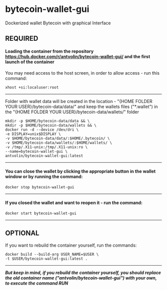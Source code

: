 # bytecoin-wallet-gui
Dockerized wallet Bytecoin with graphical Interface

## REQUIRED

#### Loading the container from the repository <https://hub.docker.com/r/antvolin/bytecoin-wallet-gui/> and the first launch of the container
You may need access to the host screen, in order to allow access - run this command:
  
    xhost +si:localuser:root
***
Folder with wallet data will be created in the location - "{HOME FOLDER YOUR USER}/bytecoin-data/data/" and keep the wallets files ("*.wallet") in the "{HOME FOLDER YOUR USER}/bytecoin-data/wallets/" folder
  
    mkdir -p $HOME/bytecoin-data/data && \
    mkdir -p $HOME/bytecoin-data/wallets && \
    docker run -d --device /dev/dri \
    -e DISPLAY=unix$DISPLAY \
    -v $HOME/bytecoin-data/data/:$HOME/.bytecoin/ \
    -v $HOME/bytecoin-data/wallets/:$HOME/wallets/ \
    -v /tmp/.X11-unix:/tmp/.X11-unix:ro \
    --name=bytecoin-wallet-gui \
    antvolin/bytecoin-wallet-gui:latest
***
#### You can close the wallet by clicking the appropriate button in the wallet window or by running the command:
    docker stop bytecoin-wallet-gui
***
#### If you closed the wallet and want to reopen it - run the command:
    docker start bytecoin-wallet-gui
***
## OPTIONAL
If you want to rebuild the container yourself, run the commands:
  
    docker build --build-arg USER_NAME=$USER \
    -t $USER/bytecoin-wallet-gui:latest .
***
***But keep in mind, if you rebuild the container yourself, you should replace the old container name ("antvolin/bytecoin-wallet-gui") with your own, to execute the command RUN***
